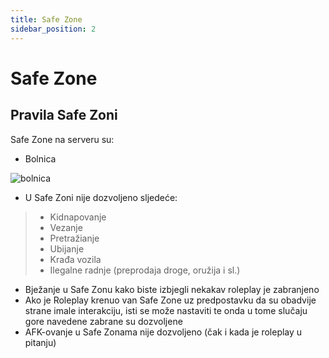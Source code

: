 ```yaml
---
title: Safe Zone
sidebar_position: 2
---
```



# Safe Zone
## Pravila Safe Zoni
Safe Zone na serveru su:
* Bolnica

![bolnica](https://cdn.discordapp.com/attachments/857252871530348567/1058216377636364348/Screenshot_3.png)

- U Safe Zoni nije dozvoljeno sljedeće:
>* Kidnapovanje
>* Vezanje
>* Pretražianje
>* Ubijanje
>* Krađa vozila
>* Ilegalne radnje (preprodaja droge, oružija i sl.)
- Bježanje u Safe Zonu kako biste izbjegli nekakav roleplay je zabranjeno
- Ako je Roleplay krenuo van Safe Zone uz predpostavku da su obadvije strane imale interakciju, isti se može nastaviti te onda u tome slučaju gore navedene zabrane su dozvoljene
- AFK-ovanje u Safe Zonama nije dozvoljeno (čak i kada je roleplay u pitanju)
